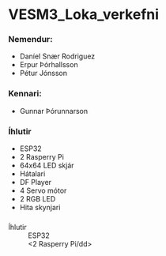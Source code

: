 # VESM3_Loka_verkefni

### Nemendur:
* Daníel Snær Rodriguez
* Erpur Þórhallsson
* Pétur Jónsson

### Kennari:
* Gunnar Þórunnarson


### Íhlutir

* ESP32
* 2 Rasperry Pi
* 64x64 LED skjár
* Hátalari
* DF Player
* 4 Servo mótor
* 2 RGB LED
* Hita skynjari

### 

<dl>
  <dt>Íhlutir</dt>
  <dd>ESP32</dd>
  <dd><2 Rasperry Pi/dd>
</dl>
